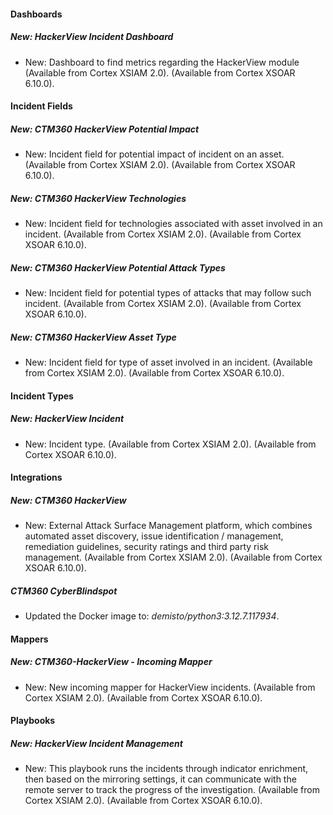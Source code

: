 
#### Dashboards

##### New: HackerView Incident Dashboard

- New: Dashboard to find metrics regarding the HackerView module
(Available from Cortex XSIAM 2.0).
(Available from Cortex XSOAR 6.10.0).

#### Incident Fields

##### New: CTM360 HackerView Potential Impact

- New: Incident field for potential impact of incident on an asset.
(Available from Cortex XSIAM 2.0).
(Available from Cortex XSOAR 6.10.0).

##### New: CTM360 HackerView Technologies

- New: Incident field for technologies associated with asset involved in an incident.
(Available from Cortex XSIAM 2.0).
(Available from Cortex XSOAR 6.10.0).

##### New: CTM360 HackerView Potential Attack Types

- New: Incident field for potential types of attacks that may follow such incident.
(Available from Cortex XSIAM 2.0).
(Available from Cortex XSOAR 6.10.0).

##### New: CTM360 HackerView Asset Type

- New: Incident field for type of asset involved in an incident.
(Available from Cortex XSIAM 2.0).
(Available from Cortex XSOAR 6.10.0).

#### Incident Types

##### New: HackerView Incident

- New: Incident type.
(Available from Cortex XSIAM 2.0).
(Available from Cortex XSOAR 6.10.0).

#### Integrations

##### New: CTM360 HackerView

- New: External Attack Surface Management platform, which combines automated asset discovery, issue identification / management, remediation guidelines, security ratings and third party risk management.
(Available from Cortex XSIAM 2.0).
(Available from Cortex XSOAR 6.10.0).

##### CTM360 CyberBlindspot

- Updated the Docker image to: *demisto/python3:3.12.7.117934*.

#### Mappers

##### New: CTM360-HackerView - Incoming Mapper

- New: New incoming mapper for HackerView incidents.
(Available from Cortex XSIAM 2.0).
(Available from Cortex XSOAR 6.10.0).

#### Playbooks

##### New: HackerView Incident Management

- New: This playbook runs the incidents through indicator enrichment, then based on the mirroring settings, it can communicate with the remote server to track the progress of the investigation.
(Available from Cortex XSIAM 2.0).
(Available from Cortex XSOAR 6.10.0).
